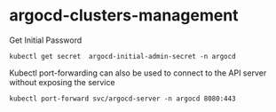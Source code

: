# argocd-clusters-management

Get Initial Password
```
kubectl get secret  argocd-initial-admin-secret -n argocd
```

Kubectl port-forwarding can also be used to connect to the API server without exposing the service
```
kubectl port-forward svc/argocd-server -n argocd 8080:443
```